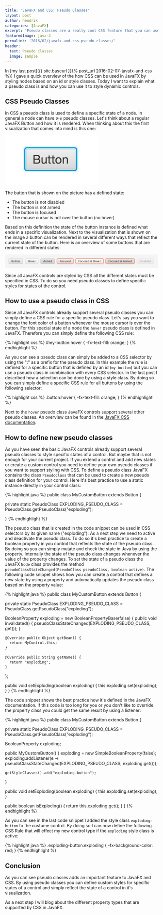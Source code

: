 ```yaml
---
title: 'JavaFX and CSS: Pseudo Classes'
layout: post
author: hendrik
categories: [JavaFX]
excerpt: 'Pseudo classes are a really cool CSS feature that you can use to define styles for different states of a component. This post gives an overview how pseudo classes can be used in JavaFX'
featuredImage: java-3
permalink: '2016/02/javafx-and-css-pseudo-classes/'
header:
  text: Pseudo Classes
  image: sample
---
```

In [my last post]({{ site.baseurl }}{% post_url 2016-02-07-javafx-and-css %}) I gave a quick overview of the how CSS can be used in JavaFX by styling nodes based on an id or style classes. Today I want to explain what a pseudo class is and how you can use it to style dynamic controls.

## CSS Pseudo Classes

In CSS a pseudo class is used to define a specific state of a node. In general a node can have `0-n` pseudo classes. Let's think about a regular JavaFX Button and how it is rendered. When thinking about this the first visualization that comes into mind is this one:

![Button](/assets/posts/guigarage-legacy/Button.png)

The button that is shown on the picture has a defined state:

* The button is not disabled
* The button is not armed
* The button is focused
* The mouse cursor is not over the button (no hover)

Based on this definition the state of the button instance is defined what ends in a specific visualization. Next to the visualization that is shown on the image a button can be rendered in several different ways that reflect the current state of the button. Here is an overview of some buttons that are rendered in different states:

![button state](/assets/posts/guigarage-legacy/button-state-1024x88.png)

Since all JavaFX controls are styled by CSS all the different states must be specified in CSS. To do so you need pseudo classes to define specific styles for states of the control.

## How to use a pseudo class in CSS

Since all JavaFX controls already support several pseudo classes you can simply define a CSS rule for a specific pseudo class. Let's say you want to change the font color of a button whenever the mouse cursor is over the button. For this special state of a node the `hover` pseudo class is defined in JavaFX. Therefore you can simply define the following CSS rule:

{% highlight css %}
#my-button:hover {
    -fx-text-fill: orange;
}
{% endhighlight %}

As you can see a pseudo class can simply be added to a CSS selector by using the ":" as a prefix for the pseudo class. In this example the rule is defined for a specific button that is defined by an id (`my-button`) but you can use a pseudo class in combination with every CSS selector. In the last post I described how a selection can be done by using a style class. By doing so you can simply define a specific CSS rule for all buttons by using the following selector:

{% highlight css %}
.button:hover {
    -fx-text-fill: orange;
}
{% endhighlight %}

Next to the `hover` pseudo class JavaFX controls support several other pseudo classes. An overview can be found in the [JavaFX CSS documentation](http://docs.oracle.com/javase/8/javafx/api/javafx/scene/doc-files/cssref.html).

## How to define new pseudo classes

As you have seen the basic JavaFX controls already support several pseudo classes to style specific states of a control. But maybe that is not enough for your current project. If you extend a control and add new states or create a custom control you need to define your own pseudo classes if you want to support styling with CSS. To define a pseudo class JavaFX contains the class `PseudoClass` that can be used to create a new pseudo class definition for your control. Here it's best practice to use a static instance directly in your control class:

{% highlight java %}
public class MyCustomButton extends Button {
  
  private static PseudoClass EXPLODING_PSEUDO_CLASS = PseudoClass.getPseudoClass("exploding");
  
}
{% endhighlight %}

The pseudo class that is created in the code snippet can be used in CSS selectors by its given name ("exploding"). As a next step we need to active and deactivate the pseudo class. To do so it's best practice to create a boolean property in you control that reflects the state of the pseudo class. By doing so you can simply mutate and check the state in Java by using the property. Internally the state of the pseudo class changes whenever the value of the property changes. To set the state of a pseudo class the JavaFX `Node` class provides the method `pseudoClassStateChanged(PseudoClass pseudoClass, boolean active)`. The following code snippet shows how you can create a control that defines a new state by using a property and automatically updates the pseudo class based on the property value:

{% highlight java %}
public class MyCustomButton extends Button {
  
  private static PseudoClass EXPLODING_PSEUDO_CLASS = PseudoClass.getPseudoClass("exploding");
  
  BooleanProperty exploding = new BooleanPropertyBase(false) {
    public void invalidated() {
      pseudoClassStateChanged(EXPLODING_PSEUDO_CLASS, get());
    }

    @Override public Object getBean() {
      return MyControl.this;
    }
    
    @Override public String getName() {
      return "exploding";
    }
  };
  
  public void setExploding(boolean exploding) {
    this.exploding.set(exploding);
  }
}
{% endhighlight %}

The code snippet shows the best practice how it's defined in the JavaFX documentation. If this code is too long for you or you don't like to override the property class you could get the same result by using a listener:

{% highlight java %}
public class MyCustomButton extends Button {
  
  private static PseudoClass EXPLODING_PSEUDO_CLASS = PseudoClass.getPseudoClass("exploding");
  
  BooleanProperty exploding;
  
  public MyCustomButton() {
    exploding = new SimpleBooleanProperty(false);
    exploding.addListener(e -> pseudoClassStateChanged(EXPLODING_PSEUDO_CLASS, exploding.get()));

    getStyleClasses().add("exploding-button");
  }
  
  public void setExploding(boolean exploding) {
    this.exploding.set(exploding);
  }
  
  public boolean isExploding() {
    return this.exploding.get();
  }
}
{% endhighlight %}

As you can see in the last code snippet I added the style class `exploding-button` to the costume control. By doing so I can now define the following CSS Rule that will effect my new control type if the `exploding` style class is active:

{% highlight java %}
.exploding-button:exploding {
  -fx-background-color: red;
}
{% endhighlight %}

## Conclusion

As you can see pseudo classes adds an important feature to JavaFX and CSS. By using pseudo classes you can define custom styles for specific states of a control and simply reflect the state of a control in it's visualization.

As a next step I will blog about the different property types that are supported by CSS in JavaFX.
